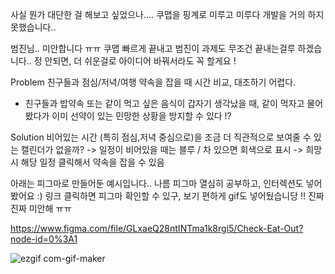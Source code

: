 사실 뭔가 대단한 걸 해보고 싶었으나....
쿠맵을 핑계로 미루고 미루다 개발을 거의 하지 못했습니다..

범진님.. 미안합니다 ㅠㅠ
쿠맵 빠르게 끝내고 범진이 과제도 무조건 끝내는걸루 하겠습니다..
정 안되면, 더 쉬운걸로 아이디어 바꿔서라도 꼭 할게요 !

Problem
친구들과 점심/저녁/여행 약속을 잡을 때 시간 비교, 대조하기 어렵다.
+ 친구들과 밥약속 또는 같이 먹고 싶은 음식이 갑자기 생각났을 때, 같이 먹자고 물어봤다가
    이미 선약이 있는 민망한 상황을 방지할 수 있다 !?
    
Solution
비어있는 시간 (특히 점심,저녁 중심으로)을 조금 더 직관적으로 보여줄 수 있는 캘린더가 없을까?
-> 일정이 비어있을 때는 블루 / 차 있으면 회색으로 표시
-> 희망 시 해당 일정 클릭해서 약속을 잡을 수 있음


아래는 피그마로 만들어둔 예시입니다..
나름 피그마 열심히 공부하고, 인터렉션도 넣어봤어요 :)
링크 클릭하면 피그마 확인할 수 있구, 보기 편하게 gif도 넣어뒀습니당 !!
진짜진짜 미안해 ㅠㅠ

https://www.figma.com/file/GLxaeQ28ntINTma1k8rgi5/Check-Eat-Out?node-id=0%3A1

![ezgif com-gif-maker](https://user-images.githubusercontent.com/101259370/183383912-e5536fb4-5602-40a2-9d85-616f155bbc8f.gif)

